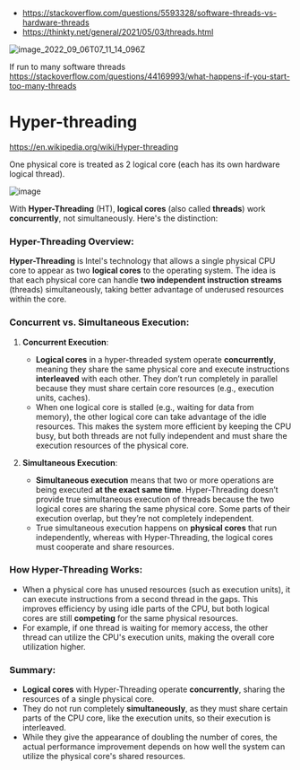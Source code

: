 - https://stackoverflow.com/questions/5593328/software-threads-vs-hardware-threads
- https://thinkty.net/general/2021/05/03/threads.html

![image_2022_09_06T07_11_14_096Z](https://github.com/user-attachments/assets/7adb4554-a5bc-489d-86e0-890e7fee2c10)

If run to many software threads https://stackoverflow.com/questions/44169993/what-happens-if-you-start-too-many-threads

# Hyper-threading
https://en.wikipedia.org/wiki/Hyper-threading

One physical core is treated as 2 logical core (each has its own hardware logical thread).

![image](https://github.com/user-attachments/assets/9a84b45c-9328-4acc-9002-4ff508246e4d)

With **Hyper-Threading** (HT), **logical cores** (also called **threads**) work **concurrently**, not simultaneously. Here's the distinction:

### Hyper-Threading Overview:
**Hyper-Threading** is Intel's technology that allows a single physical CPU core to appear as two **logical cores** to the operating system. The idea is that each physical core can handle **two independent instruction streams** (threads) simultaneously, taking better advantage of underused resources within the core.

### Concurrent vs. Simultaneous Execution:

1. **Concurrent Execution**:
   - **Logical cores** in a hyper-threaded system operate **concurrently**, meaning they share the same physical core and execute instructions **interleaved** with each other. They don’t run completely in parallel because they must share certain core resources (e.g., execution units, caches).
   - When one logical core is stalled (e.g., waiting for data from memory), the other logical core can take advantage of the idle resources. This makes the system more efficient by keeping the CPU busy, but both threads are not fully independent and must share the execution resources of the physical core.

2. **Simultaneous Execution**:
   - **Simultaneous execution** means that two or more operations are being executed **at the exact same time**. Hyper-Threading doesn’t provide true simultaneous execution of threads because the two logical cores are sharing the same physical core. Some parts of their execution overlap, but they’re not completely independent.
   - True simultaneous execution happens on **physical cores** that run independently, whereas with Hyper-Threading, the logical cores must cooperate and share resources.

### How Hyper-Threading Works:

- When a physical core has unused resources (such as execution units), it can execute instructions from a second thread in the gaps. This improves efficiency by using idle parts of the CPU, but both logical cores are still **competing** for the same physical resources.
- For example, if one thread is waiting for memory access, the other thread can utilize the CPU's execution units, making the overall core utilization higher.
  
### Summary:
- **Logical cores** with Hyper-Threading operate **concurrently**, sharing the resources of a single physical core.
- They do not run completely **simultaneously**, as they must share certain parts of the CPU core, like the execution units, so their execution is interleaved.
- While they give the appearance of doubling the number of cores, the actual performance improvement depends on how well the system can utilize the physical core's shared resources.
